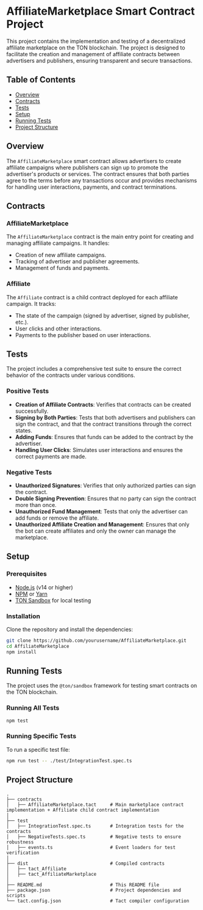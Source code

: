 # AffiliateMarketplace Smart Contract Project

This project contains the implementation and testing of a decentralized affiliate marketplace on the TON blockchain. The project is designed to facilitate the creation and management of affiliate contracts between advertisers and publishers, ensuring transparent and secure transactions.

## Table of Contents

- [Overview](#overview)
- [Contracts](#contracts)
- [Tests](#tests)
- [Setup](#setup)
- [Running Tests](#running-tests)
- [Project Structure](#project-structure)

## Overview

The `AffiliateMarketplace` smart contract allows advertisers to create affiliate campaigns where publishers can sign up to promote the advertiser's products or services. The contract ensures that both parties agree to the terms before any transactions occur and provides mechanisms for handling user interactions, payments, and contract terminations.

## Contracts

### AffiliateMarketplace

The `AffiliateMarketplace` contract is the main entry point for creating and managing affiliate campaigns. It handles:

- Creation of new affiliate campaigns.
- Tracking of advertiser and publisher agreements.
- Management of funds and payments.

### Affiliate

The `Affiliate` contract is a child contract deployed for each affiliate campaign. It tracks:

- The state of the campaign (signed by advertiser, signed by publisher, etc.).
- User clicks and other interactions.
- Payments to the publisher based on user interactions.

## Tests

The project includes a comprehensive test suite to ensure the correct behavior of the contracts under various conditions.

### Positive Tests

- **Creation of Affiliate Contracts**: Verifies that contracts can be created successfully.
- **Signing by Both Parties**: Tests that both advertisers and publishers can sign the contract, and that the contract transitions through the correct states.
- **Adding Funds**: Ensures that funds can be added to the contract by the advertiser.
- **Handling User Clicks**: Simulates user interactions and ensures the correct payments are made.

### Negative Tests

- **Unauthorized Signatures**: Verifies that only authorized parties can sign the contract.
- **Double Signing Prevention**: Ensures that no party can sign the contract more than once.
- **Unauthorized Fund Management**: Tests that only the advertiser can add funds or remove the affiliate.
- **Unauthorized Affiliate Creation and Management**: Ensures that only the bot can create affiliates and only the owner can manage the marketplace.

## Setup

### Prerequisites

- [Node.js](https://nodejs.org/) (v14 or higher)
- [NPM](https://www.npmjs.com/) or [Yarn](https://yarnpkg.com/)
- [TON Sandbox](https://github.com/tonlabs/ton-sandbox) for local testing

### Installation

Clone the repository and install the dependencies:

```bash
git clone https://github.com/yourusername/AffiliateMarketplace.git
cd AffiliateMarketplace
npm install
```

## Running Tests

The project uses the `@ton/sandbox` framework for testing smart contracts on the TON blockchain.

### Running All Tests

```bash
npm test
```

### Running Specific Tests

To run a specific test file:

```bash
npm run test -- ./test/IntegrationTest.spec.ts
```

## Project Structure

```
.
├── contracts
│   ├── AffiliateMarketplace.tact     # Main marketplace contract implementation + Affiliate child contract implementation
│
├── test
│   ├── IntegrationTest.spec.ts       # Integration tests for the contracts
│   ├── NegativeTests.spec.ts         # Negative tests to ensure robustness
│   ├── events.ts                     # Event loaders for test verification
│
├── dist                              # Compiled contracts
│   ├── tact_Affiliate
│   ├── tact_AffiliateMarketplace
│
├── README.md                         # This README file
├── package.json                      # Project dependencies and scripts
└── tact.config.json                  # Tact compiler configuration
```
